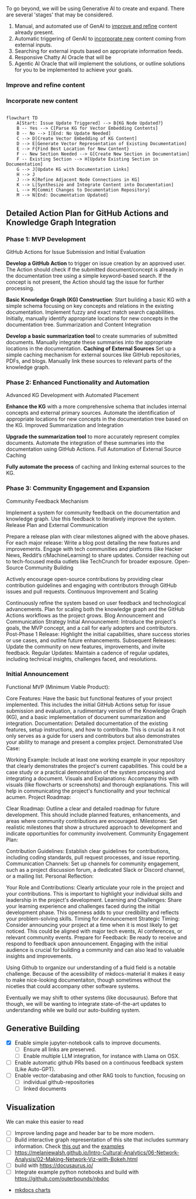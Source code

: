 
To go beyond, we will be using Generative AI to create and expand. There are several 'stages' that may be considered. 

1. Manual, and automated use of GenAI to [improve and refine](#improve_and_refine_content) content already present. 
1. Automatic triggering of GenAI to [incorporate new](#incorporate) content coming from external inputs. 
1. Searching for external inputs based on appropriate information feeds. 
1. Responsive Chatty AI Oracle that will be 
1. Agentic AI Oracle that will implement the solutions, or outline solutions for you to be implemented to achieve your goals. 

### Improve and refine content


### Incorporate new content

```mermaid 

flowchart TD
    A[Start: Issue Update Triggered] --> B{KG Node Updated?}
    B -- Yes --> C[Parse KG for Vector Embedding Contents]
    B -- No --> I[End: No Update Needed]
    C --> D[Create Vector Embedding of KG Content]
    D --> E[Generate Vector Representation of Existing Documentation]
    E --> F{Find Best Location for New Content}
    F -- New Section Needed --> G[Create New Section in Documentation]
    F -- Existing Section --> H[Update Existing Section in Documentation]
    G --> J[Update KG with Documentation Links]
    H --> J
    J --> K[Refine Adjacent Node Connections in KG]
    K --> L[Synthesize and Integrate Content into Documentation]
    L --> M[Commit Changes to Documentation Repository]
    M --> N[End: Documentation Updated]

```



## Detailed Action Plan for GitHub Actions and Knowledge Graph Integration

### Phase 1: MVP Development
GitHub Actions for Issue Submission and Initial Evaluation

**Develop a GitHub Action** to trigger on issue creation by an approved user.
The Action should check if the submitted document/concept is already in the documentation tree using a simple keyword-based search.
If the concept is not present, the Action should tag the issue for further processing.

**Basic Knowledge Graph (KG) Construction**: 
Start building a basic KG with a simple schema focusing on key concepts and relations in the existing documentation.
Implement fuzzy and exact match search capabilities.
Initially, manually identify appropriate locations for new concepts in the documentation tree.
Summarization and Content Integration

**Develop a basic summarization tool** to create summaries of submitted documents.
Manually integrate these summaries into the appropriate locations in the documentation.
**Caching of External Sources**
Set up a simple caching mechanism for external sources like GitHub repositories, PDFs, and blogs.
Manually link these sources to relevant parts of the knowledge graph.

### Phase 2: Enhanced Functionality and Automation
Advanced KG Development with Automated Placement

**Enhance the KG** with a more comprehensive schema that includes internal concepts and external primary sources.
Automate the identification of appropriate locations for new concepts in the documentation tree based on the KG.
Improved Summarization and Integration

**Upgrade the summarization tool** to more accurately represent complex documents.
Automate the integration of these summaries into the documentation using GitHub Actions.
Full Automation of External Source Caching

**Fully automate the process** of caching and linking external sources to the KG.

### Phase 3: Community Engagement and Expansion
Community Feedback Mechanism

Implement a system for community feedback on the documentation and knowledge graph.
Use this feedback to iteratively improve the system.
Release Plan and External Communication

Prepare a release plan with clear milestones aligned with the above phases.
For each major release:
Write a blog post detailing the new features and improvements.
Engage with tech communities and platforms (like Hacker News, Reddit’s r/MachineLearning) to share updates.
Consider reaching out to tech-focused media outlets like TechCrunch for broader exposure.
Open-Source Community Building

Actively encourage open-source contributions by providing clear contribution guidelines and engaging with contributors through GitHub issues and pull requests.
Continuous Improvement and Scaling

Continuously refine the system based on user feedback and technological advancements.
Plan for scaling both the knowledge graph and the GitHub Actions workflows as the project grows.
Blog Announcement and Communication Strategy
Initial Announcement: Introduce the project's goals, the MVP concept, and a call for early adopters and contributors.
Post-Phase 1 Release: Highlight the initial capabilities, share success stories or use cases, and outline future enhancements.
Subsequent Releases: Update the community on new features, improvements, and invite feedback.
Regular Updates: Maintain a cadence of regular updates, including technical insights, challenges faced, and resolutions.


### Initial Announcement
Functional MVP (Minimum Viable Product):

Core Features: Have the basic but functional features of your project implemented. This includes the initial GitHub Actions setup for issue submission and evaluation, a rudimentary version of the Knowledge Graph (KG), and a basic implementation of document summarization and integration.
Documentation: Detailed documentation of the existing features, setup instructions, and how to contribute. This is crucial as it not only serves as a guide for users and contributors but also demonstrates your ability to manage and present a complex project.
Demonstrated Use Case:

Working Example: Include at least one working example in your repository that clearly demonstrates the project's current capabilities. This could be a case study or a practical demonstration of the system processing and integrating a document.
Visuals and Explanations: Accompany this with visuals (like flowcharts or screenshots) and thorough explanations. This will help in communicating the project's functionality and your technical acumen.
Project Roadmap:

Clear Roadmap: Outline a clear and detailed roadmap for future development. This should include planned features, enhancements, and areas where community contributions are encouraged.
Milestones: Set realistic milestones that show a structured approach to development and indicate opportunities for community involvement.
Community Engagement Plan:

Contribution Guidelines: Establish clear guidelines for contributions, including coding standards, pull request processes, and issue reporting.
Communication Channels: Set up channels for community engagement, such as a project discussion forum, a dedicated Slack or Discord channel, or a mailing list.
Personal Reflection:

Your Role and Contributions: Clearly articulate your role in the project and your contributions. This is important to highlight your individual skills and leadership in the project's development.
Learning and Challenges: Share your learning experience and challenges faced during the initial development phase. This openness adds to your credibility and reflects your problem-solving skills.
Timing for Announcement
Strategic Timing: Consider announcing your project at a time when it is most likely to get noticed. This could be aligned with major tech events, AI conferences, or relevant community events.
Prepare for Feedback: Be ready to receive and respond to feedback upon announcement. Engaging with the initial audience is crucial for building a community and can also lead to valuable insights and improvements.

Using Github to organize our understanding of a fluid field is a notable challenge. Because of the acessibility of mkdocs-material it makes it easy to make nice-looking documentaiton, though sometimes without the niceties that could accompany other software systems. 

Eventually we may shift to other systems (like docusaurus). Before that though, we will be wanting to integrate state-of-the-art updates to understanding while we build our auto-building system. 


## Generative Building

- [x] Enable simple jupyter-notebook calls to improve documents.
    - [ ] Ensure all links are preserved.
    - [ ] Enable multiple LLM integration, for instance with Llama on OSX. 
- [ ] Enable automatic github PRs based on a continuous feedback system (Like Auto-GPT). 
- [ ] Enable vector-databasing and other RAG tools to function, focusing on 
    - [ ] individual github-repositories 
    - [ ] linked documents

## Visualization

We can make this easier to read

- [ ] Improve landing page and header bar to be more modern. 
- [ ] Build interactive graph representation of this site that includes summary information. Check [this out](https://towardsdatascience.com/making-network-graphs-interactive-with-python-and-pyvis-b754c22c270) and the [examples](../Using/examples/index.md)
- [ ] https://melaniewalsh.github.io/Intro-Cultural-Analytics/06-Network-Analysis/02-Making-Network-Viz-with-Bokeh.html
- [ ] build with https://docusaurus.io/
- [ ] Integrate example python notebooks and build with https://github.com/outerbounds/nbdoc

- [mkdocs charts](https://github.com/timvink/mkdocs-charts-plugin)